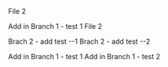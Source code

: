 File 2

Add in Branch 1 - test 1
File 2

Brach 2 - add test --1
Brach 2 - add test --2

Add in Branch 1 - test 1
Add in Branch 1 - test 2

